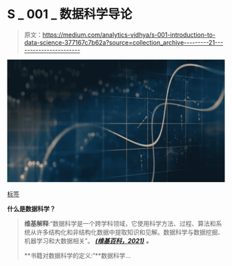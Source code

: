 # S _ 001 _ 数据科学导论

> 原文：<https://medium.com/analytics-vidhya/s-001-introduction-to-data-science-377167c7b62a?source=collection_archive---------21----------------------->

![](img/73f3e008bba60b82f2bd06165db68626.png)

[标签](https://www.google.com/url?sa=i&url=https%3A%2F%2Fwww.labelium.com%2Fblog%2Fde%2Fdata-science-einzelhandel-anwendungen%2F&psig=AOvVaw0Gj5s6PIE4yBveJ6xbgx40&ust=1612783604862000&source=images&cd=vfe&ved=0CA0QjhxqFwoTCJi636nV1-4CFQAAAAAdAAAAABAD)

**什么是数据科学？**

> **维基解释**:“数据科学是一个跨学科领域，它使用科学方法、过程、算法和系统从许多结构化和非结构化数据中提取知识和见解。数据科学与数据挖掘、机器学习和大数据相关”。 [***(维基百科，2021)***](https://en.wikipedia.org/wiki/Data_science) ***。***
> 
> **书籍对数据科学的定义:“**数据科学…